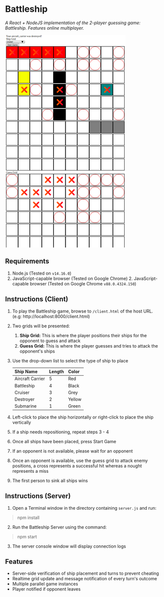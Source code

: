 Battleship
============================
*A React + NodeJS implementation of the 2-player guessing game: Battleship. Features online multiplayer.*

<img src="/battleship-sample.png">

## Requirements

1. Node.js (Tested on `v14.16.0`)
2. JavaScript-capable browser (Tested on Google Chrome)	2. JavaScript-capable browser (Tested on Google Chrome `v88.0.4324.150`)

## Instructions (Client)
1. To play the Battleship game, browse to `/client.html` of the host URL. (e.g: http://localhost:8000/client.html)
2. Two grids will be presented:
	1. **Ship Grid:** This is where the player positions their ships for the opponent to guess and attack
	2. **Guess Grid:** This is where the player guesses and tries to attack the opponent's ships
3. Use the drop-down list to select the type of ship to place

	| Ship Name | Length | Color |
	|---|---|---|
	| Aircraft Carrier | 5 | Red |
	| Battleship | 4 | Black |
	| Cruiser | 3 | Grey |
	| Destroyer | 2 | Yellow |
	| Submarine | 1 | Green |

4. Left-click to place the ship horizontally or right-click to place the ship vertically
5. If a ship needs repositioning, repeat steps 3 - 4
6. Once all ships have been placed, press Start Game
7. If an opponent is not available, please wait for an opponent
8. Once an opponent is available, use the guess grid to attack enemy positions, a cross represents a successful hit whereas a nought represents a miss
9. The first person to sink all ships wins

## Instructions (Server)
1. Open a Terminal window in the directory containing `server.js` and run:
> npm install
2. Run the Battleship Server using the command:
> npm start
3. The server console window will display connection logs

## Features
- Server-side verification of ship placement and turns to prevent cheating
- Realtime grid update and message notification of every turn's outcome
- Multiple parallel game instances
- Player notified if opponent leaves